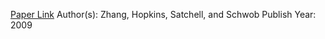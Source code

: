 
[Paper Link](https://www.researchgate.net/publication/39036588_The_link_between_macro-economic_factors_and_style_returns)
Author(s): Zhang, Hopkins, Satchell, and Schwob
Publish Year: 2009